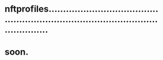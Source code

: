 # nftprofiles..........................................................................................................
# soon.
